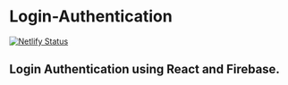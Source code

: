 # Login-Authentication
[![Netlify Status](https://api.netlify.com/api/v1/badges/de69a2a9-b665-43b4-9544-a4144b28fdeb/deploy-status)](https://app.netlify.com/sites/sshivams/deploys)

## Login Authentication using React and Firebase.


